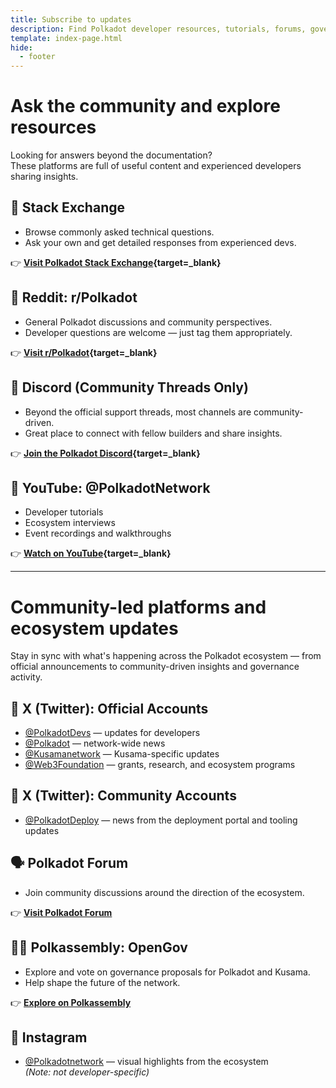 ```yaml
---
title: Subscribe to updates
description: Find Polkadot developer resources, tutorials, forums, governance proposals, and community platforms like StackExchange, Reddit, and YouTube.
template: index-page.html
hide:
  - footer
---
```


# Ask the community and explore resources

Looking for answers beyond the documentation?  
These platforms are full of useful content and experienced developers sharing insights.

## 🧠 Stack Exchange

- Browse commonly asked technical questions.
- Ask your own and get detailed responses from experienced devs.

👉 **[Visit Polkadot Stack Exchange](https://substrate.stackexchange.com/){target=\_blank}**

## 🧵 Reddit: r/Polkadot

- General Polkadot discussions and community perspectives.
- Developer questions are welcome — just tag them appropriately.

👉 **[Visit r/Polkadot](https://www.reddit.com/r/Polkadot/){target=\_blank}**

## 💬 Discord (Community Threads Only)

- Beyond the official support threads, most channels are community-driven.
- Great place to connect with fellow builders and share insights.

👉 **[Join the Polkadot Discord](https://polkadot-discord.w3f.tools/){target=\_blank}**

## 🎥 YouTube: @PolkadotNetwork

- Developer tutorials
- Ecosystem interviews
- Event recordings and walkthroughs

👉 **[Watch on YouTube](https://www.youtube.com/@PolkadotNetwork){target=\_blank}**

---

# Community-led platforms and ecosystem updates

Stay in sync with what's happening across the Polkadot ecosystem — from official announcements to community-driven insights and governance activity.

## 🔷 X (Twitter): Official Accounts

- [@PolkadotDevs](https://twitter.com/PolkadotDevs) — updates for developers
- [@Polkadot](https://twitter.com/Polkadot) — network-wide news
- [@Kusamanetwork](https://twitter.com/kusamanetwork) — Kusama-specific updates
- [@Web3Foundation](https://twitter.com/web3foundation) — grants, research, and ecosystem programs

## 🔁 X (Twitter): Community Accounts

- [@PolkadotDeploy](https://twitter.com/PolkadotDeploy) — news from the deployment portal and tooling updates

## 🗣️ Polkadot Forum

- Join community discussions around the direction of the ecosystem.

👉 **[Visit Polkadot Forum](https://forum.polkadot.network/)**

## 🧑‍⚖️ Polkassembly: OpenGov

- Explore and vote on governance proposals for Polkadot and Kusama.
- Help shape the future of the network.

👉 **[Explore on Polkassembly](https://polkadot.polkassembly.io/)**

## 📸 Instagram

- [@Polkadotnetwork](https://www.instagram.com/polkadotnetwork) — visual highlights from the ecosystem  
  _(Note: not developer-specific)_